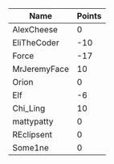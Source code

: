| Name         | Points |
|--------------|--------|
| AlexCheese   | 0      |
| EliTheCoder  | -10    |
| Force        | -17    |
| MrJeremyFace | 10     |
| Orion        | 0      |
| Elf          | -6     |
| Chi_Ling     | 10     |
| mattypatty   | 0      |
| REclipsent   | 0      |
| Some1ne      | 0      |